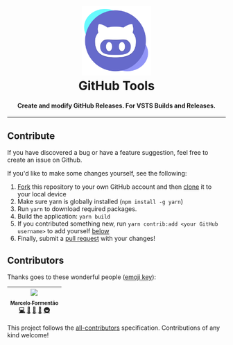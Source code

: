 <h1 align="center">
<a href="https://github.com/marceloavf/github-tools-vsts/"><img src="https://github.com/marceloavf/github-tools-vsts/blob/master/Extension/images/icon512.png" alt="GitHub Tools" width="160"></a>
<br>
GitHub Tools
<br>
</h1>

<h4 align="center">Create and modify GitHub Releases. For VSTS Builds and Releases.</h4>

---
## Contribute

If you have discovered a bug or have a feature suggestion, feel free to create an issue on Github.

If you'd like to make some changes yourself, see the following:
1. [Fork](https://help.github.com/articles/fork-a-repo/) this repository to your own GitHub account and then [clone](https://help.github.com/articles/cloning-a-repository/) it to your local device
2. Make sure yarn is globally installed (`npm install -g yarn`)
3. Run `yarn` to download required packages.
4. Build the application: `yarn build`
5. If you contributed something new, run `yarn contrib:add <your GitHub username>` to add yourself [below](#contributors)
6. Finally, submit a [pull request](https://help.github.com/articles/creating-a-pull-request-from-a-fork/) with your changes!

## Contributors

Thanks goes to these wonderful people ([emoji key](https://github.com/kentcdodds/all-contributors#emoji-key)):

<!-- ALL-CONTRIBUTORS-LIST:START - Do not remove or modify this section -->
<!-- prettier-ignore -->
| [<img src="https://avatars3.githubusercontent.com/u/5435657?v=4" width="100px;"/><br /><sub><b>Marcelo Formentão</b></sub>](https://www.behance.net/marceloavf)<br />[💻](https://github.com/marceloavf/github-tools-vsts/commits?author=marceloavf "Code") [🎨](#design-marceloavf "Design") [📖](https://github.com/marceloavf/github-tools-vsts/commits?author=marceloavf "Documentation") [🤔](#ideas-marceloavf "Ideas, Planning, & Feedback") [🚇](#infra-marceloavf "Infrastructure (Hosting, Build-Tools, etc)") |
| :---: |
<!-- ALL-CONTRIBUTORS-LIST:END -->

This project follows the [all-contributors](https://github.com/kentcdodds/all-contributors) specification. Contributions of any kind welcome!